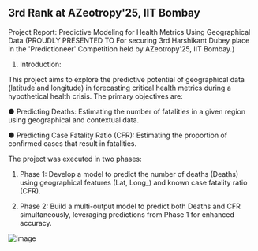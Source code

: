 ## 3rd Rank at AZeotropy'25, IIT Bombay  

Project Report: Predictive Modeling for Health Metrics
Using Geographical Data (PROUDLY PRESENTED TO
For securing
3rd
Harshikant Dubey
place in the 'Predictioneer' Competition held by
AZeotropy'25, IIT Bombay.)


1. Introduction:


This project aims to explore the predictive potential of geographical data (latitude and
longitude) in forecasting critical health metrics during a hypothetical health crisis. The
primary objectives are:


● Predicting Deaths: Estimating the number of fatalities in a given region using
geographical and contextual data.


● Predicting Case Fatality Ratio (CFR): Estimating the proportion of confirmed cases
that result in fatalities.


The project was executed in two phases:


1. Phase 1: 
Develop a model to predict the number of deaths (Deaths) using
geographical features (Lat, Long_) and known case fatality ratio (CFR).


2. Phase 2:
 Build a multi-output model to predict both Deaths and CFR simultaneously,
leveraging predictions from Phase 1 for enhanced accuracy.

![image](https://github.com/user-attachments/assets/d49cbfc4-0f9e-422f-a727-7f3bb0537c7e)
